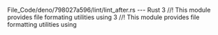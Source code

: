File_Code/deno/798027a596/lint/lint_after.rs --- Rust
3 //! This module provides file formating utilities using                                                                                                    3 //! This module provides file formatting utilities using

